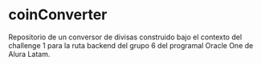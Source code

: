 # coinConverter
Repositorio de un conversor de divisas construido bajo el contexto del challenge 1 para la ruta backend del grupo 6 del programal Oracle One de Alura Latam.
